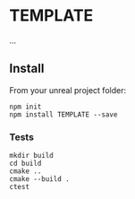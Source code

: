 # TEMPLATE

...

## Install

From your unreal project folder:

    npm init
    npm install TEMPLATE --save

### Tests

    mkdir build
    cd build
    cmake ..
    cmake --build .
    ctest
